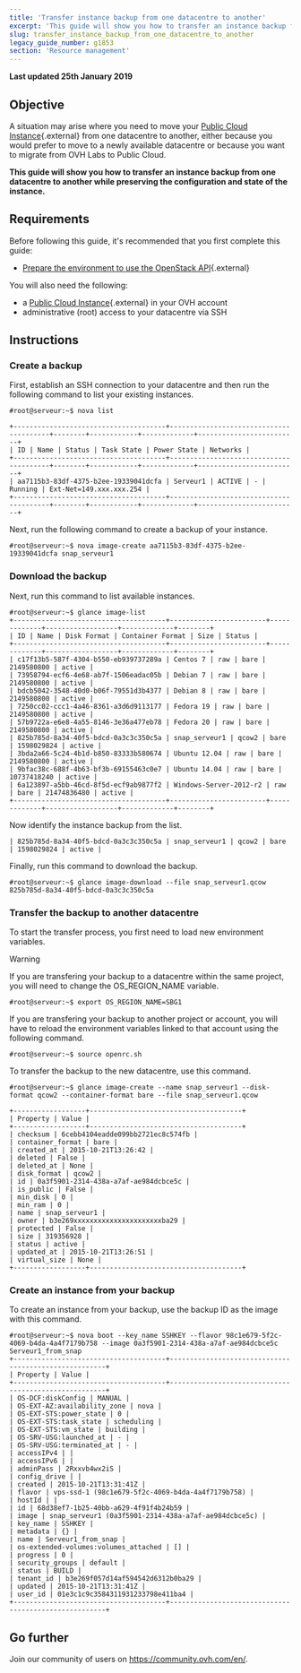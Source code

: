 ```yaml
---
title: 'Transfer instance backup from one datacentre to another'
excerpt: 'This guide will show you how to transfer an instance backup from one datacentre to another while preserving the configuration and state of the instance'
slug: transfer_instance_backup_from_one_datacentre_to_another
legacy_guide_number: g1853
section: 'Resource management'
---
```


**Last updated 25th January 2019**

## Objective

A situation may arise where you need to move your [Public Cloud Instance](https://www.ovh.ie/public-cloud/instances/){.external} from one datacentre to another, either because you would prefer to move to a newly available datacentre or because you want to migrate from OVH Labs to Public Cloud. 

**This guide will show you how to transfer an instance backup from one datacentre to another while preserving the configuration and state of the instance.**

## Requirements

Before following this guide, it's recommended that you first complete this guide:

* [Prepare the environment to use the OpenStack API](https://docs.ovh.com/ie/en/public-cloud/prepare_the_environment_for_using_the_openstack_api/){.external}

You will also need the following:

* a [Public Cloud Instance](https://www.ovh.ie/public-cloud/instances/){.external} in your OVH account
* administrative (root) access to your datacentre via SSH

## Instructions

### Create a backup

First, establish an SSH connection to your datacentre and then run the following command to list your existing instances.

```
#root@serveur:~$ nova list

+--------------------------------------+----------------------------------------+--------+------------+-------------+-------------------------+
| ID | Name | Status | Task State | Power State | Networks |
+--------------------------------------+----------------------------------------+--------+------------+-------------+-------------------------+
| aa7115b3-83df-4375-b2ee-19339041dcfa | Serveur1 | ACTIVE | - | Running | Ext-Net=149.xxx.xxx.254 |
+--------------------------------------+----------------------------------------+--------+------------+-------------+-------------------------+
```

Next, run the following command to create a backup of your instance.

```
#root@serveur:~$ nova image-create aa7115b3-83df-4375-b2ee-19339041dcfa snap_serveur1
```

### Download the backup

Next, run this command to list available instances.

```
#root@serveur:~$ glance image-list
+--------------------------------------+------------------------+-------------+------------------+-------------+--------+
| ID | Name | Disk Format | Container Format | Size | Status |
+--------------------------------------+------------------------+-------------+------------------+-------------+--------+
| c17f13b5-587f-4304-b550-eb939737289a | Centos 7 | raw | bare | 2149580800 | active |
| 73958794-ecf6-4e68-ab7f-1506eadac05b | Debian 7 | raw | bare | 2149580800 | active |
| bdcb5042-3548-40d0-b06f-79551d3b4377 | Debian 8 | raw | bare | 2149580800 | active |
| 7250cc02-ccc1-4a46-8361-a3d6d9113177 | Fedora 19 | raw | bare | 2149580800 | active |
| 57b9722a-e6e8-4a55-8146-3e36a477eb78 | Fedora 20 | raw | bare | 2149580800 | active |
| 825b785d-8a34-40f5-bdcd-0a3c3c350c5a | snap_serveur1 | qcow2 | bare | 1598029824 | active |
| 3bda2a66-5c24-4b1d-b850-83333b580674 | Ubuntu 12.04 | raw | bare | 2149580800 | active |
| 9bfac38c-688f-4b63-bf3b-69155463c0e7 | Ubuntu 14.04 | raw | bare | 10737418240 | active |
| 6a123897-a5bb-46cd-8f5d-ecf9ab9877f2 | Windows-Server-2012-r2 | raw | bare | 21474836480 | active |
+--------------------------------------+------------------------+-------------+------------------+-------------+--------+
```

Now identify the instance backup from the list.

```
| 825b785d-8a34-40f5-bdcd-0a3c3c350c5a | snap_serveur1 | qcow2 | bare | 1598029824 | active |
```

Finally, run this command to download the backup.

```
#root@serveur:~$ glance image-download --file snap_serveur1.qcow 825b785d-8a34-40f5-bdcd-0a3c3c350c5a
```

### Transfer the backup to another datacentre

To start the transfer process, you first need to load new environment variables.

> [!warning]
>
If you are transfering your backup to a datacentre within the same project, you will need to change the OS_REGION_NAME variable.
>

```
#root@serveur:~$ export OS_REGION_NAME=SBG1
```

If you are transfering your backup to another project or account, you will have to reload the environment variables linked to that account using the following command.

```
#root@serveur:~$ source openrc.sh
```

To transfer the backup to the new datacentre, use this command.

```
#root@serveur:~$ glance image-create --name snap_serveur1 --disk-format qcow2 --container-format bare --file snap_serveur1.qcow

+------------------+--------------------------------------+
| Property | Value |
+------------------+--------------------------------------+
| checksum | 6cebb4104eadde099bb2721ec8c574fb |
| container_format | bare |
| created_at | 2015-10-21T13:26:42 |
| deleted | False |
| deleted_at | None |
| disk_format | qcow2 |
| id | 0a3f5901-2314-438a-a7af-ae984dcbce5c |
| is_public | False |
| min_disk | 0 |
| min_ram | 0 |
| name | snap_serveur1 |
| owner | b3e269xxxxxxxxxxxxxxxxxxxxxxba29 |
| protected | False |
| size | 319356928 |
| status | active |
| updated_at | 2015-10-21T13:26:51 |
| virtual_size | None |
+------------------+--------------------------------------+
```

### Create an instance from your backup

To create an instance from your backup, use the backup ID as the image with this command.

```
#root@serveur:~$ nova boot --key_name SSHKEY --flavor 98c1e679-5f2c-4069-b4da-4a4f7179b758 --image 0a3f5901-2314-438a-a7af-ae984dcbce5c Serveur1_from_snap
+--------------------------------------+------------------------------------------------------+
| Property | Value |
+--------------------------------------+------------------------------------------------------+
| OS-DCF:diskConfig | MANUAL |
| OS-EXT-AZ:availability_zone | nova |
| OS-EXT-STS:power_state | 0 |
| OS-EXT-STS:task_state | scheduling |
| OS-EXT-STS:vm_state | building |
| OS-SRV-USG:launched_at | - |
| OS-SRV-USG:terminated_at | - |
| accessIPv4 | |
| accessIPv6 | |
| adminPass | 2Rxxvb4wx2iS |
| config_drive | |
| created | 2015-10-21T13:31:41Z |
| flavor | vps-ssd-1 (98c1e679-5f2c-4069-b4da-4a4f7179b758) |
| hostId | |
| id | 68d38ef7-1b25-40bb-a629-4f91f4b24b59 |
| image | snap_serveur1 (0a3f5901-2314-438a-a7af-ae984dcbce5c) |
| key_name | SSHKEY |
| metadata | {} |
| name | Serveur1_from_snap |
| os-extended-volumes:volumes_attached | [] |
| progress | 0 |
| security_groups | default |
| status | BUILD |
| tenant_id | b3e269f057d14af594542d6312b0ba29 |
| updated | 2015-10-21T13:31:41Z |
| user_id | 01e3c1c9c3584311931233798e411ba4 |
+--------------------------------------+------------------------------------------------------+
```

## Go further

Join our community of users on <https://community.ovh.com/en/>.